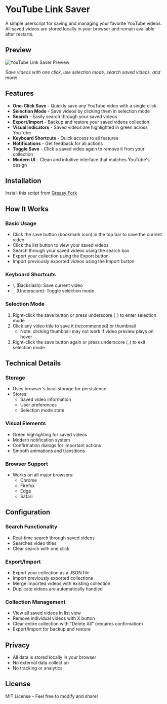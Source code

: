 # YouTube Link Saver

A simple userscript for saving and managing your favorite YouTube videos. All saved videos are stored locally in your browser and remain available after restarts.

## Preview

![YouTube Link Saver Preview](https://github.com/user-attachments/assets/e612249d-8a74-4767-9351-978ef071b30e)

*Save videos with one click, use selection mode, search saved videos, and more!*

## Features

- **One-Click Save** - Quickly save any YouTube video with a single click
- **Selection Mode** - Save videos by clicking them in selection mode
- **Search** - Easily search through your saved videos
- **Export/Import** - Backup and restore your saved videos collection
- **Visual Indicators** - Saved videos are highlighted in green across YouTube
- **Keyboard Shortcuts** - Quick access to all features
- **Notifications** - Get feedback for all actions
- **Toggle Save** - Click a saved video again to remove it from your collection
- **Modern UI** - Clean and intuitive interface that matches YouTube's design

## Installation

Install this script from [Greasy Fork](https://greasyfork.org/en/scripts/528938-youtube-link-saver)

## How It Works

### Basic Usage

- Click the save button (bookmark icon) in the top bar to save the current video
- Click the list button to view your saved videos
- Search through your saved videos using the search box
- Export your collection using the Export button
- Import previously exported videos using the Import button

### Keyboard Shortcuts

- `\` (Backslash): Save current video
- `_` (Underscore): Toggle selection mode

### Selection Mode

1. Right-click the save button or press underscore (_) to enter selection mode
2. Click any video title to save it (recommended) or thumbnail
   - Note: clicking thumbnail may not work if video preview plays on hover
3. Right-click the save button again or press underscore (_) to exit selection mode

## Technical Details

### Storage
- Uses browser's local storage for persistence
- Stores:
  - Saved video information
  - User preferences
  - Selection mode state

### Visual Elements
- Green highlighting for saved videos
- Modern notification system
- Confirmation dialogs for important actions
- Smooth animations and transitions

### Browser Support
- Works on all major browsers:
  - Chrome
  - Firefox
  - Edge
  - Safari

## Configuration

### Search Functionality
- Real-time search through saved videos
- Searches video titles
- Clear search with one click

### Export/Import
- Export your collection as a JSON file
- Import previously exported collections
- Merge imported videos with existing collection
- Duplicate videos are automatically handled

### Collection Management
- View all saved videos in list view
- Remove individual videos with X button
- Clear entire collection with "Delete All" (requires confirmation)
- Export/Import for backup and restore

## Privacy

- All data is stored locally in your browser
- No external data collection
- No tracking or analytics

## License

MIT License - Feel free to modify and share!